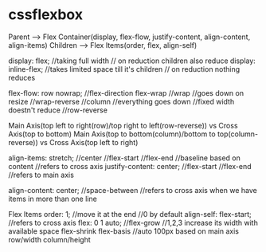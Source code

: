 # cssflexbox

Parent --> Flex Container(display, flex-flow, justify-content, align-content, align-items)
Children --> Flex Items(order, flex, align-self)

display: flex; //taking full width // on reduction children also reduce
display: inline-flex; //takes limited space till it's children // on reduction nothing reduces 

flex-flow: row nowrap; //flex-direction flex-wrap
//wrap //goes down on resize //wrap-reverse
//column //everything goes down //fixed width doestn't reduce //row-reverse

Main Axis(top left to right(row)/top right to left(row-reverse)) vs Cross Axis(top to bottom)
Main Axis(top to bottom(column)/bottom to top(column-reverse)) vs Cross Axis(top left to right)

align-items: stretch; //center //flex-start //flex-end //baseline based on content //refers to cross axis
justify-content: center; //flex-start //flex-end //refers to main axis

align-content: center; //space-between //refers to cross axis when we have items in more than one line

Flex Items
order: 1; //move it at the end //0 by default
align-self: flex-start; //refers to cross axis
flex: 0 1 auto; //flex-grow //1,2,3 increase its width with available space flex-shrink flex-basis //auto 100px based on main axis row/width column/height